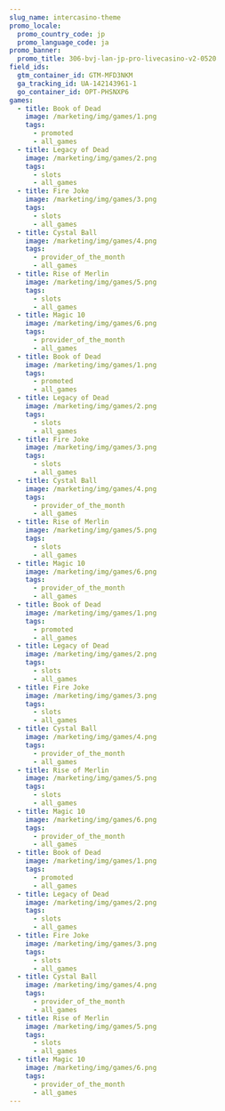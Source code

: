 ```yaml
---
slug_name: intercasino-theme
promo_locale:
  promo_country_code: jp
  promo_language_code: ja
promo_banner:
  promo_title: 306-bvj-lan-jp-pro-livecasino-v2-0520
field_ids:
  gtm_container_id: GTM-MFD3NKM
  ga_tracking_id: UA-142143961-1
  go_container_id: OPT-PHSNXP6
games:
  - title: Book of Dead
    image: /marketing/img/games/1.png
    tags:
      - promoted
      - all_games
  - title: Legacy of Dead
    image: /marketing/img/games/2.png
    tags:
      - slots
      - all_games
  - title: Fire Joke
    image: /marketing/img/games/3.png
    tags:
      - slots
      - all_games
  - title: Cystal Ball
    image: /marketing/img/games/4.png
    tags:
      - provider_of_the_month
      - all_games
  - title: Rise of Merlin
    image: /marketing/img/games/5.png
    tags:
      - slots
      - all_games
  - title: Magic 10
    image: /marketing/img/games/6.png
    tags:
      - provider_of_the_month
      - all_games
  - title: Book of Dead
    image: /marketing/img/games/1.png
    tags:
      - promoted
      - all_games
  - title: Legacy of Dead
    image: /marketing/img/games/2.png
    tags:
      - slots
      - all_games
  - title: Fire Joke
    image: /marketing/img/games/3.png
    tags:
      - slots
      - all_games
  - title: Cystal Ball
    image: /marketing/img/games/4.png
    tags:
      - provider_of_the_month
      - all_games
  - title: Rise of Merlin
    image: /marketing/img/games/5.png
    tags:
      - slots
      - all_games
  - title: Magic 10
    image: /marketing/img/games/6.png
    tags:
      - provider_of_the_month
      - all_games
  - title: Book of Dead
    image: /marketing/img/games/1.png
    tags:
      - promoted
      - all_games
  - title: Legacy of Dead
    image: /marketing/img/games/2.png
    tags:
      - slots
      - all_games
  - title: Fire Joke
    image: /marketing/img/games/3.png
    tags:
      - slots
      - all_games
  - title: Cystal Ball
    image: /marketing/img/games/4.png
    tags:
      - provider_of_the_month
      - all_games
  - title: Rise of Merlin
    image: /marketing/img/games/5.png
    tags:
      - slots
      - all_games
  - title: Magic 10
    image: /marketing/img/games/6.png
    tags:
      - provider_of_the_month
      - all_games
  - title: Book of Dead
    image: /marketing/img/games/1.png
    tags:
      - promoted
      - all_games
  - title: Legacy of Dead
    image: /marketing/img/games/2.png
    tags:
      - slots
      - all_games
  - title: Fire Joke
    image: /marketing/img/games/3.png
    tags:
      - slots
      - all_games
  - title: Cystal Ball
    image: /marketing/img/games/4.png
    tags:
      - provider_of_the_month
      - all_games
  - title: Rise of Merlin
    image: /marketing/img/games/5.png
    tags:
      - slots
      - all_games
  - title: Magic 10
    image: /marketing/img/games/6.png
    tags:
      - provider_of_the_month
      - all_games
---
```

